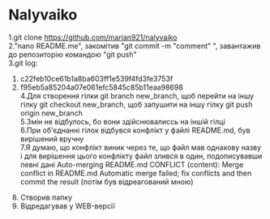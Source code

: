 # Nalyvaiko  
1.git clone https://github.com/marian921/nalyvaiko  
2."nano README.me", закомітив "git commit -m "comment" ", завантажив до репозиторію командою "git push"  
3.git log: 
1) c22feb10ce61b1a8ba603ff1e539f4fd3fe3753f  
2) f95eb5a85204a07e061efc5845c85b11eaa98698  
4.Для створення гілки git branch new_branch, щоб перейти на іншу гілку git checkout new_branch, щоб запушити на іншу гілку git push origin new_branch  
5.Змін не відбулось, бо вони здійснювалиссь на іншій гілці  
6.При об'єднанні гілок відбувся конфлікт у файлі README.md, був вирішений вручну  
7.Я думаю, що конфлікт виник через те, що файл мав однакову назву і для вирішення цього конфлікту файл злився в один, подописувавши певні дані Auto-merging README.md CONFLICT (content): Merge conflict in README.md Automatic merge failed; fix conflicts and then commit the result (потім був відреагований мною)  
8. Створив папку
9. Відредагував у WEB-версії

